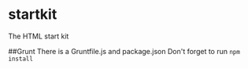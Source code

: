 startkit
========

The HTML start kit


##Grunt
There is a Gruntfile.js and package.json
Don't forget to run `npm install`
